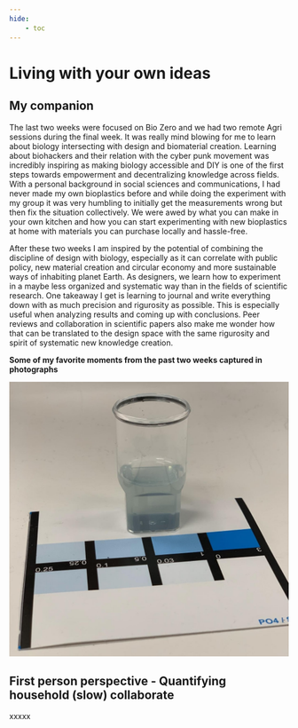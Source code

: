 ```yaml
---
hide:
    - toc
---
```


# Living with your own ideas

## My companion

The last two weeks were focused on Bio Zero and we had two remote Agri sessions during the final week. It was really mind blowing for me to learn about biology intersecting with design and biomaterial creation. Learning about biohackers and their relation with the cyber punk movement was incredibly inspiring as making biology accessible and DIY is one of the first steps towards empowerment and decentralizing knowledge across fields. With a personal background in social sciences and communications, I had never made my own bioplastics before and while doing the experiment with my group it was very humbling to initially get the measurements wrong but then fix the situation collectively. We were awed by what you can make in your own kitchen and how you can start experimenting with new bioplastics at home with materials you can purchase locally and hassle-free.

After these two weeks I am inspired by the potential of combining the discipline of design with biology, especially as it can correlate with public policy, new material creation and circular economy and more sustainable ways of inhabiting planet Earth. As designers, we learn how to experiment in a maybe less organized and systematic way than in the fields of scientific research. One takeaway I get is learning to journal and write everything down with as much precision and rigurosity as possible. This is especially useful when analyzing results and coming up with conclusions. Peer reviews and collaboration in scientific papers also make me wonder how that can be translated to the design space with the same rigurosity and spirit of systematic new knowledge creation.

**Some of my favorite moments from the past two weeks captured in photographs**

![](../images/MT01/bio1.jpg)

## First person perspective - Quantifying household (slow) collaborate

xxxxx
